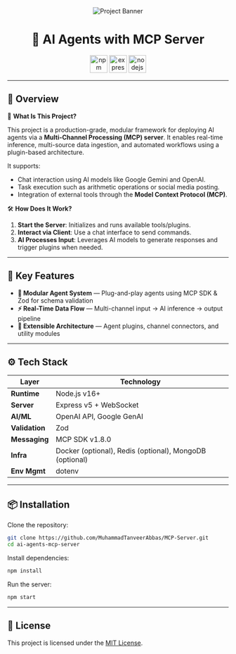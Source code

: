 <div align="center">
  <img src="https://i.postimg.cc/15XFCSt5/MCP.png" alt="Project Banner" />
</div>

<h1 align="center">🤖 AI Agents with MCP Server</h1>

<div align="center">
  <img src="https://img.shields.io/badge/npm-CB3837?logo=npm&logoColor=white&style=for-the-badge" height="40" alt="npm logo" />
  <img src="https://img.shields.io/badge/Express-000000?logo=express&logoColor=white&style=for-the-badge" height="40" alt="express logo" />
  <img src="https://img.shields.io/badge/Node.js-339933?logo=nodedotjs&logoColor=white&style=for-the-badge" height="40" alt="nodejs logo" />
</div>

---

## 🚀 Overview

🧠 **What Is This Project?**

This project is a production-grade, modular framework for deploying AI agents via a **Multi-Channel Processing (MCP) server**. It enables real-time inference, multi-source data ingestion, and automated workflows using a plugin-based architecture.

It supports:
- Chat interaction using AI models like Google Gemini and OpenAI.
- Task execution such as arithmetic operations or social media posting.
- Integration of external tools through the **Model Context Protocol (MCP)**.

🛠️ **How Does It Work?**
1. **Start the Server**: Initializes and runs available tools/plugins.
2. **Interact via Client**: Use a chat interface to send commands.
3. **AI Processes Input**: Leverages AI models to generate responses and trigger plugins when needed.

---

## 🧩 Key Features

- **🧱 Modular Agent System** — Plug-and-play agents using MCP SDK & Zod for schema validation  
- **⚡ Real-Time Data Flow** — Multi-channel input → AI inference → output pipeline  
- **🔌 Extensible Architecture** — Agent plugins, channel connectors, and utility modules  

---

## ⚙️ Tech Stack

| Layer         | Technology                      |
|---------------|----------------------------------|
| **Runtime**   | Node.js v16+                    |
| **Server**    | Express v5 + WebSocket          |
| **AI/ML**     | OpenAI API, Google GenAI        |
| **Validation**| Zod                             |
| **Messaging** | MCP SDK v1.8.0                  |
| **Infra**     | Docker (optional), Redis (optional), MongoDB (optional) |
| **Env Mgmt**  | dotenv                          |

---

## 📦 Installation

Clone the repository:

```bash
git clone https://github.com/MuhammadTanveerAbbas/MCP-Server.git
cd ai-agents-mcp-server
```

Install dependencies:

```bash
npm install
```

Run the server:

```bash
npm start
```

---

## 📄 License

This project is licensed under the [MIT License](LICENSE).
